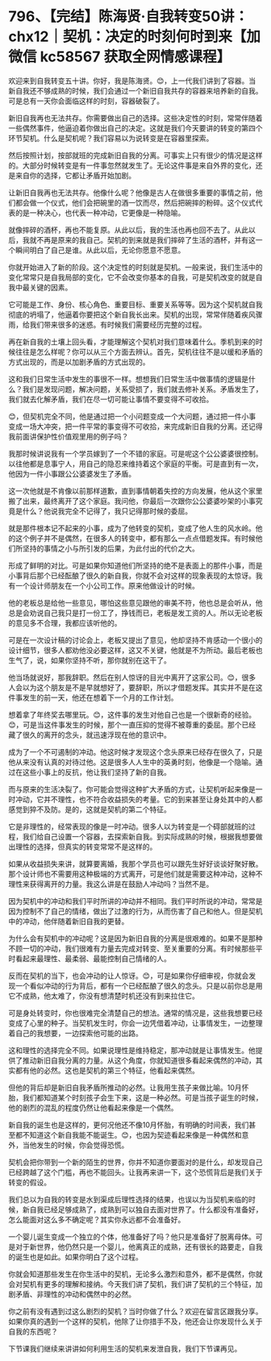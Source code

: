 # 796、【完结】陈海贤·自我转变50讲：chx12｜契机：决定的时刻何时到来【加微信 kc58567 获取全网情感课程】

欢迎来到自我转变五十讲。你好，我是陈海贤。😊，上一代我们讲到了容器。当新自我还不够成熟的时候，我们会通过一个新旧自我共存的容器来培养新的自我。可是总有一天你会面临这样的时刻，容器破裂了。

新旧自我再也无法共存。你需要做出自己的选择。这些决定性的时刻，常常伴随着一些偶然事件，他逼迫着你做出自己的决定。这就是我们今天要讲的转变的第四个环节契机。什么是契机呢？我们容易以为说转变是在容器里探索。

然后按照计划，按部就班的完成新旧自我的分离。可事实上只有很少的情况是这样的。大部分时候转变是有一件事忽然就发生了。无论这件事是来自外界的变化，还是来自你的选择，它都让矛盾开始加剧。

让新旧自我再也无法共存。他像什么呢？他像是古人在做很多重要的事情之前，他们都会做一个仪式，他们会把碗里的酒一饮而尽，然后把碗摔的粉碎。这个仪式代表的是一种决心，也代表一种冲动，它更像是一种隐喻。

就像摔碎的酒杯，再也不能复原。从此以后，我的生活也再也回不去了。从此以后，我就不再是原来的我自己。契机的到来就是我们摔碎了生活的酒杯，并有这一个瞬间明白了自己是谁。从此以后，无论你愿意不愿意。

你就开始进入了新的阶段。这个决定性的时刻就是契机。一般来说，我们生活中的变化常常只是自我局部的变化，它不会改变你基本的自我，可是契机改变的就是自我中最关键的因素。

它可能是工作、身份、核心角色、重要目标、重要关系等等。因为这个契机就自我彻底的坍塌了，他逼着你要把这个新自我长出来。契机的出现，常常伴随着疾风骤雨，给我们带来很多的迷惑。有时候我们需要经历完整的过程。

再在新自我的土壤上回头看，才能理解这个契机对我们意味着什么。季机到来的时候往往是怎么样呢？你可以从三个方面去辨认。首先，契机往往不是以缓和矛盾的方式出现的，而是以加剧矛盾的方式出现的。

这和我们日常生活中发生的事很不一样。想想我们日常生活中做事情的逻辑是什么？我们是发现问题，解决问题，关系受损了，我们就去修补关系。矛盾发生了，我们就去化解矛盾，我们在尽一切可能让事情不要变得不可收拾。

😊，但契机完全不同，他是通过把一个小问题变成一个大问题，通过把一件小事变成一场大冲突，把一件平常的事变得不可收拾，来完成新旧自我的分离。还记得我前面讲保护性价值观里用的例子吗？

我那时候讲说我有一个学员嫁到了一个不错的家庭。可是呢这个公公婆婆很控制。以往他都是息事宁人，用自己的隐忍来维持着这个家庭的平衡。可是直到有一次，他因为一件小事跟公公婆婆发生了矛盾。

这一次他就是不肯像以前那样道歉，直到事情朝着失控的方向发展，他从这个家里搬了出来，最终离开了这个家庭。我问他，你最后一次跟你公公婆婆吵架的小事究竟是什么？他说我完全不记得了，我只记得那时候的委屈。

就是那件根本记不起来的小事，成为了他转变的契机，变成了他人生的风水岭。他的这个例子并不是偶然，在很多人的转变中，都有那么一点点借题发挥。有时候他们所坚持的事情之小与所引发的后果，为此付出的代价之大。

形成了鲜明的对比。可是如果你知道他们所坚持的绝不是表面上的那件小事，而是小事背后那个已经酝酿了很久的新自我，你就不会对这样的现象表现的太惊讶。我有一个设计师朋友在一个小公司工作。原来他做设计的时候。

他的老板总是给他一些意见，哪怕这些意见跟他的审美不符，他也总是会听从，他总是会劝说自己我只是打一份工了，挣钱而已，老板是发工资的人。所以无论老板的意见多不合理，我都应该听他的。

可是在一次设计稿的讨论会上，老板又提出了意见，他却坚持不肯感动一个很小的设计细节，很多人都劝他没必要这样，这又不关键，他就是不为所动。最后老板也生气了，说，如果你坚持不听，那你就别在这干了。

他当场就说好，那我辞职。然后在别人惊讶的目光中离开了这家公司。😊，很多人会以为这个朋友是不是早就想好了，要辞职，所以才借题发挥。其实并不是在这件事发生的前一天，他还在想着下一个月的工作计划。

想着拿了年终奖去哪里玩。😊，这件事的发生对他自己也是一个很新奇的经验。😊，可是当这件事发生的时候，那个一直压抑的觉得不被尊重的委屈。那个已经藏了很久的离开的念头，就迅速浮现在他的意识中。

成为了一个不可遏制的冲动。他这时候才发现这个念头原来已经存在很久了，只是他从来没有认真的对待过他。这是很多人人生中的英勇时刻，他像是一个隐喻。通过在这些小事上的反抗，他让我们坚持了新的自我。

而与原来的生活决裂了。你可能会觉得这种扩大矛盾的方式，让契机听起来像是一时冲动，它并不理性，也不符合收益损失的考量。它的到来甚至让身处其中的人都感觉到猝不及防。是的，这就是契机的第二个特征。

它是非理性的，经常表现的像是一时冲动。很多人以为转变是一个碍部就班的过程，我们给自己设置一个容器，去探索新自我。到实际成熟的时候，根据我想要做出理性的选择，但真实的转变常常不是这样的。

如果从收益损失来讲，就算要离婚，我那个学员也可以跟先生好好谈谈好聚好散。那个设计师也不需要用这种极端的方式离开，可是他们就是需要这种冲动，这种不理性来获得离开的力量。我这么讲是在鼓励人冲动吗？当然不是。

因为契机中的冲动和我们平时所讲的冲动并不相同。我们平时所说的冲动，常常是因为控制不了自己的情绪，做出了过激的行为，从而伤害了自己和他人。但是契机中的冲动，他伴随着新旧自我的更替。

为什么会有契机中的冲动呢？这是因为新旧自我的分离是很艰难的。如果不是那种不顾一切的冲动，我们很难有力量去完成对转变、至关重要的分离。有时候那些平时看起来最理性、最柔弱、最能控制自己情绪的人。

反而在契机的当下，也会冲动的让人惊讶。😊，可是如果你仔细审视，你就会发现一个看似冲动的行为背后，都有一个已经酝酿了很久的念头。只是以前你总是用它不成熟，他太难了，你没有想清楚时机还没有到来拉住它。

可是身处转变时，你也很难完全清楚自己的想法。通常的情况是，这些我想要已经变成了心里的种子。当契机发生时，你会一边凭借着冲动，让事情发生，一边整理着自己的我想要，一边探索他可能的出路。

这和理性的选择完全不同。如果说理性是维持稳定，那冲动就是让事情发生。他提供了推动新旧自我分离的力量。从这个角度，你就知道很多看起来偶然的冲动，其实都有他的必然。这也是契机的第三个特征，他看起来偶然。

但他的背后却是新旧自我矛盾所推动的必然。让我用生孩子来做比喻。10月怀胎，我们都知道某个时刻孩子会生下来，这是一种必然。可是当孩子诞生的时候，他的剧烈的混乱的程度仍然让他看起来像是一个偶然。

新自我的诞生也是这样的，更何况他还不像10月怀胎，有明确的时间表，我们甚至都不知道这个新自我能不能诞生。😊，也因为契迹看起来像是一种偶然和意外，当他发生的时候，你会觉得恐慌。

契机会把你带到一个新的陌生的世界，你并不知道你要面对的是什么，却发现自己已经跨越了这个门槛，再也不能回头。让我再来讲一下，这个恐慌背后是我们关于转变的假设。

我们总以为自我的转变是水到渠成后理性选择的结果，也误以为当契机来临的时候，新自我已经足够成熟了，成熟到可以独自去面对世界了。什么都没有准备好，怎么能面对这么多不确定呢？其实你永远都不会准备好。

一个婴儿诞生变成一个独立的个体，他准备好了吗？他只是准备好了脱离母体。可是对于新世界，他仍然只是一个婴儿，他离真正的成熟，还有很长的路要走，自我的诞生也是如此。如果你明白了这个过程。

你就会知道那些发生在你生活中的契机，无论多么激烈和意外，都不是偶然，你就会对契机有更多的理解和接纳。今天我们讲了契机，我们讲了契机的三个特征，加剧矛盾、非理性的冲动和偶然中的必然。

你之前有没有遇到过这么剧烈的契机？当时你做了什么？欢迎在留言区跟我分享。如果你真的遇到一个这样的契机，他除了让你措手不及，他还会让你发现什么关于自我的东西呢？

下节课我们继续来讲讲如何利用生活的契机来发泄自我，我们下节课再见。